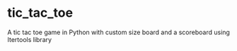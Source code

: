 # tic_tac_toe
A tic tac toe game in Python with custom size board and a scoreboard using Itertools library
